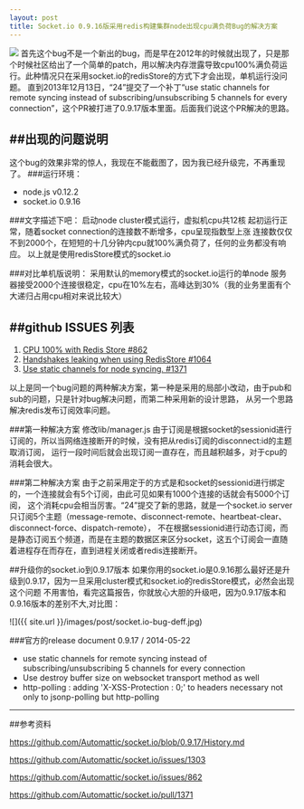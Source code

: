 ```yaml
---
layout: post
title: Socket.io 0.9.16版采用redis构建集群node出现cpu满负荷Bug的解决方案
---
```

<img src="{{ site.url }}/images/post/markdown-rule.jpg" class="excerpt">
首先这个bug不是一个新出的bug，而是早在2012年的时候就出现了，只是那个时候社区给出了一个简单的patch，用以解决内存泄露导致cpu100%满负荷运行。此种情况只在采用socket.io的redisStore的方式下才会出现，单机运行没问题。
<!-- ## -->直到2013年12月13日，“24”提交了一个补丁“use static channels for remote syncing instead of subscribing/unsubscribing 5 channels for every connection”，这个PR被打进了0.9.17版本里面。后面我们说这个PR解决的思路。

##出现的问题说明
------------------------------------
这个bug的效果非常的惊人，我现在不能截图了，因为我已经升级完，不再重现了。
###运行环境：
*	node.js v0.12.2
*	socket.io 0.9.16


###文字描述下吧：
启动node cluster模式运行，虚拟机cpu共12核
起初运行正常，随着socket connection的连接数不断增多，cpu呈现指数型上涨
连接数仅仅不到2000个，在短短的十几分钟内cpu就100%满负荷了，任何的业务都没有响应。
以上就是使用redisStore模式的socket.io

###对比单机版说明：
采用默认的memory模式的socket.io运行的单node
服务器接受2000个连接很稳定，cpu在10%左右，高峰达到30%（我的业务里面有个大递归占用cpu相对来说比较大）
   
##github ISSUES 列表
------------------------------------
1.	[CPU 100% with Redis Store #862](https://github.com/Automattic/socket.io/issues/862)
2.	[Handshakes leaking when using RedisStore #1064](https://github.com/Automattic/socket.io/pull/1064/files)
3.	[Use static channels for node syncing. #1371](https://github.com/Automattic/socket.io/pull/1371/files)

以上是同一个bug问题的两种解决方案，第一种是采用的局部小改动，由于pub和sub的问题，只是针对bug解决问题，而第二种采用新的设计思路，
从另一个思路解决redis发布订阅效率问题。

###第一种解决方案
修改lib/manager.js
由于订阅是根据socket的sessionid进行订阅的，所以当网络连接断开的时候，没有把从redis订阅的disconnect:id的主题取消订阅，
运行一段时间后就会出现订阅一直存在，而且越积越多，对于cpu的消耗会很大。

###第二种解决方案
由于之前采用定于的方式是和socket的sessionid进行绑定的，一个连接就会有5个订阅，由此可见如果有1000个连接的话就会有5000个订阅，
这个消耗cpu会相当厉害。“24”提交了新的思路，就是一个socket.io server只订阅5个主题（message-remote、disconnect-remote、heartbeat-clear、disconnect-force、dispatch-remote），
不在根据sessionid进行动态订阅，而是静态订阅五个频道，而是在主题的数据区来区分socket，这五个订阅会一直随着进程存在而存在，直到进程关闭或者redis连接断开。


##升级你的socket.io到0.9.17版本
如果你用的socket.io是0.9.16那么最好还是升级到0.9.17，因为一旦采用cluster模式和socket.io的redisStore模式，必然会出现这个问题
不用害怕，看完这篇报告，你就放心大胆的升级吧，因为0.9.17版本和0.9.16版本的差别不大,对比图：

![]({{ site.url }}/images/post/socket.io-bug-deff.jpg)

###官方的release document 0.9.17 / 2014-05-22
*	use static channels for remote syncing instead of subscribing/unsubscribing 5 channels for every connection
*	Use destroy buffer size on websocket transport method as well
*	http-polling : adding 'X-XSS-Protection : 0;' to headers necessary not only to jsonp-polling but http-polling



---
##参考资料

<https://github.com/Automattic/socket.io/blob/0.9.17/History.md>

<https://github.com/Automattic/socket.io/issues/1303>

<https://github.com/Automattic/socket.io/issues/862>

<https://github.com/Automattic/socket.io/pull/1371>

















